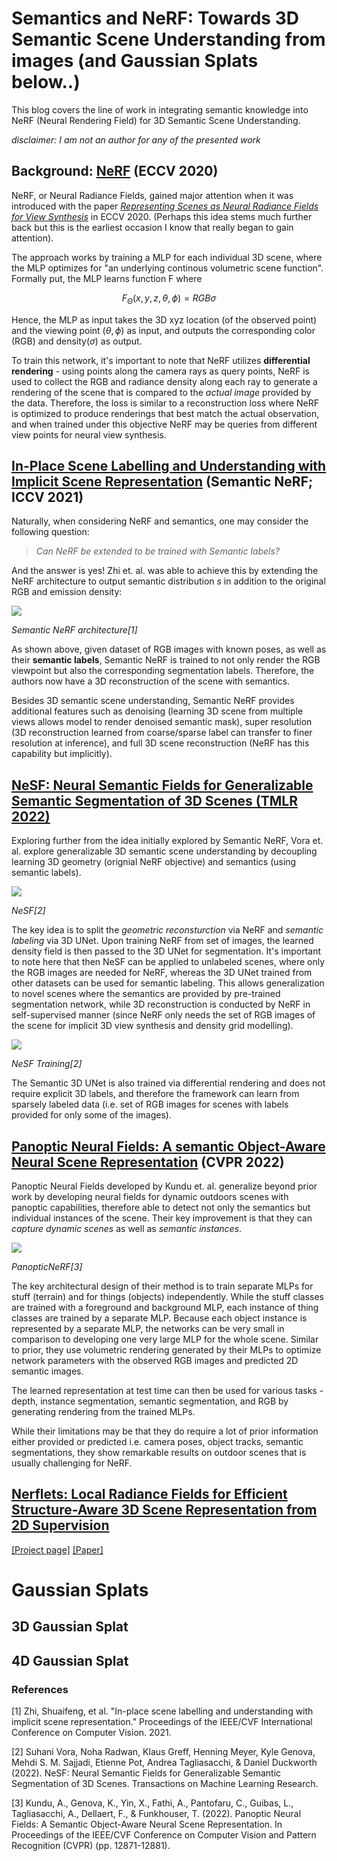 # Semantics and NeRF: Towards 3D Semantic Scene Understanding from images (and Gaussian Splats below..)

This blog covers the line of work in integrating semantic knowledge into NeRF (Neural Rendering Field) for 3D Semantic Scene Understanding. 

*disclaimer: I am not an author for any of the presented work*

## Background: [NeRF](https://www.matthewtancik.com/nerf) (ECCV 2020)
NeRF, or Neural Radiance Fields, gained major attention when it was introduced with the paper [*Representing Scenes as Neural Radiance Fields for View Synthesis*](https://www.matthewtancik.com/nerf) in ECCV 2020. (Perhaps this idea stems much further back but this is the earliest occasion I know that really began to gain attention).

The approach works by training a MLP for each individual 3D scene, where the MLP optimizes for "an underlying continous volumetric scene function". Formally put, the MLP learns function F where

```math
F_{\Theta}(x,y,z, \theta, \phi) = RGB\sigma
```

Hence, the MLP as input takes the 3D xyz location (of the observed point) and the viewing point ($\theta, \phi$) as input, and outputs the corresponding color (RGB) and density($\sigma$) as output.

To train this network, it's important to note that NeRF utilizes **differential rendering** - using points along the camera rays as query points, NeRF is used to collect the RGB and radiance density along each ray to generate a rendering of the scene that is compared to the *actual image* provided by the data. Therefore, the loss is similar to a reconstruction loss where NeRF is optimized to produce renderings that best match the actual observation, and when trained under this objective NeRF may be queries from different view points for neural view synthesis.

## [In-Place Scene Labelling and Understanding with Implicit Scene Representation](https://shuaifengzhi.com/Semantic-NeRF/) (Semantic NeRF; ICCV 2021)

Naturally, when considering NeRF and semantics, one may consider the following question:

>  *Can NeRF be extended to be trained with Semantic labels?* 

And the answer is yes! Zhi et. al. was able to achieve this by extending the NeRF architecture to output semantic distribution $s$ in addition to the original RGB and emission density:

<!-- ![semantic nerf]("images/semantic_nerf.png") -->
<img src="../images/semantic_nerf.png?raw=true"/>


*Semantic NeRF architecture[1]*

As shown above, given dataset of RGB images with known poses, as well as their **semantic labels**, Semantic NeRF is trained to not only render the RGB viewpoint but also the corresponding segmentation labels. Therefore, the authors now have a 3D reconstruction of the scene with semantics.

Besides 3D semantic scene understanding, Semantic NeRF provides additional features such as denoising (learning 3D scene from multiple views allows model to render denoised semantic mask), super resolution (3D reconstruction learned from coarse/sparse label can transfer to finer resolution at inference), and full 3D scene reconstruction (NeRF has this capability but implicitly).

## [NeSF: Neural Semantic Fields for Generalizable Semantic Segmentation of 3D Scenes (TMLR 2022)](https://nesf3d.github.io/)

Exploring further from the idea initially explored by Semantic NeRF, Vora et. al. explore generalizable 3D semantic scene understanding by decoupling learning 3D geometry (orignial NeRF objective) and semantics (using semantic labels).

<img src="../images/NeSF.png?raw=true"/>

*NeSF[2]*

The key idea is to split the *geometric reconsturction* via NeRF and *semantic labeling* via 3D UNet. Upon training NeRF from set of images, the learned density field is then passed to the 3D UNet for segmentation. It's important to note here that then NeSF can be applied to unlabeled scenes, where only the RGB images are needed for NeRF, whereas the 3D UNet trained from other datasets can be used for semantic labeling. This allows generalization to novel scenes where the semantics are provided by pre-trained segmentation network, while 3D reconstruction is conducted by NeRF in self-supervised manner (since NeRF only needs the set of RGB images of the scene for implicit 3D view synthesis and density grid modelling).

<img src="../images/NeSF_training.png?raw=true"/>

*NeSF Training[2]*

The Semantic 3D UNet is also trained via differential rendering and does not require explicit 3D labels, and therefore the framework can learn from sparsely labeled data (i.e. set of RGB images for scenes with labels provided for only some of the images).


## [Panoptic Neural Fields: A semantic Object-Aware Neural Scene Representation](https://abhijitkundu.info/projects/pnf/) (CVPR 2022)

Panoptic Neural Fields developed by Kundu et. al. generalize beyond prior work by developing neural fields for dynamic outdoors scenes with panoptic capabilities, therefore able to detect not only the semantics but individual instances of the scene. Their key improvement is that they can *capture dynamic scenes* as well as *semantic instances*.

<img src="../images/panoptic_nerf.png?raw=true"/>

*PanopticNeRF[3]*

The key architectural design of their method is to train separate MLPs for stuff (terrain) and for things (objects) independently. While the stuff classes are trained with a foreground and background MLP, each instance of thing classes are trained by a separate MLP. Because each object instance is represented by a separate MLP, the networks can be very small in comparison to developing one very large MLP for the whole scene. Similar to prior, they use volumetric rendering generated by their MLPs to optimize network parameters with the observed RGB images and predicted 2D semantic images.

The learned representation at test time can then be used for various tasks - depth, instance segmentation, semantic segmentation, and RGB by generating rendering from the trained MLPs.

While their limitations may be that they do require a lot of prior information either provided or predicted i.e. camera poses, object tracks, semantic segmentations, they show remarkable results on outdoor scenes that is usually challenging for NeRF.

## [Nerflets: Local Radiance Fields for Efficient Structure-Aware 3D Scene Representation from 2D Supervision](https://jetd1.github.io/nerflets-web/)
[[Project page]](https://jetd1.github.io/nerflets-web/) [[Paper]](https://openaccess.thecvf.com/content/CVPR2023/papers/Zhang_Nerflets_Local_Radiance_Fields_for_Efficient_Structure-Aware_3D_Scene_Representation_CVPR_2023_paper.pdf)


# Gaussian Splats

## 3D Gaussian Splat

## 4D Gaussian Splat

### References
[1] Zhi, Shuaifeng, et al. "In-place scene labelling and understanding with implicit scene representation." Proceedings of the IEEE/CVF International Conference on Computer Vision. 2021.

[2] Suhani Vora, Noha Radwan, Klaus Greff, Henning Meyer, Kyle Genova, Mehdi S. M. Sajjadi, Etienne Pot, Andrea Tagliasacchi, & Daniel Duckworth (2022). NeSF: Neural Semantic Fields for Generalizable Semantic Segmentation of 3D Scenes. Transactions on Machine Learning Research.

[3] Kundu, A., Genova, K., Yin, X., Fathi, A., Pantofaru, C., Guibas, L., Tagliasacchi, A., Dellaert, F., & Funkhouser, T. (2022). Panoptic Neural Fields: A Semantic Object-Aware Neural Scene Representation. In Proceedings of the IEEE/CVF Conference on Computer Vision and Pattern Recognition (CVPR) (pp. 12871-12881).